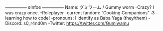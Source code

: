 ═══════ ʚInfoɞ ═══════
 Name: グミワーム / Gummy worm
-Crazy? I was crazy once.
-Roleplayer
-current fandom: “Cooking Companions” :3
-learning how to code!
-pronouns: I identify as Baba Yaga (they/them)
-Discord: s0_r4nd0m
-Twitter: https://twitter.com/Gumiwamu
